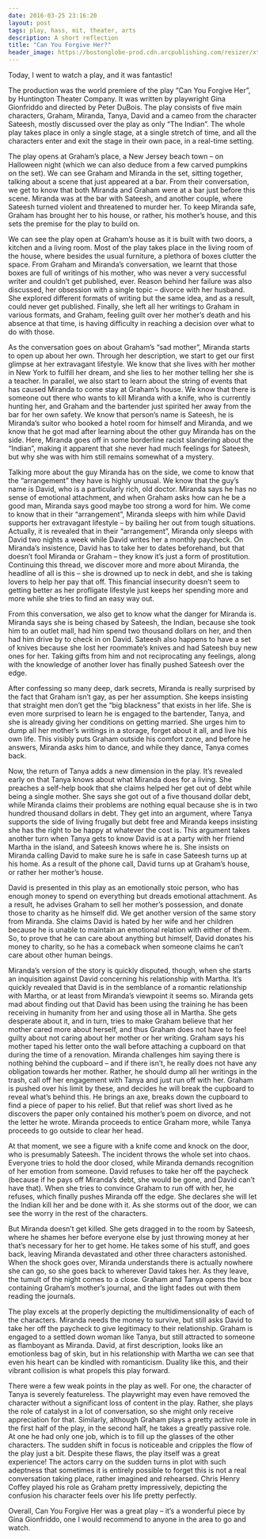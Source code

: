 ```yaml
---
date: 2016-03-25 23:16:20
layout: post
tags: play, hass, mit, theater, arts
description: A short reflection 
title: "Can You Forgive Her?"
header_image: https://bostonglobe-prod.cdn.arcpublishing.com/resizer/xtmpGqbNZVnmLnT8AjLn6gyex1w=/1440x0/arc-anglerfish-arc2-prod-bostonglobe.s3.amazonaws.com/public/OBIAPIHWTMI6LAKZ4BU54ZQPCI.jpg
---
```


Today, I went to watch a play, and it was fantastic!

The production was the world premiere of the play “Can You Forgive Her”, by Huntington Theater Company. It was written by playwright Gina Gionfriddo and directed by Peter DuBois.<!--break-->
The play consists of five main characters, Graham, Miranda, Tanya, David and a cameo from the character Sateesh, mostly discussed over the play as only “The Indian”. The whole play takes place in only a single stage, at a single stretch of time, and all the characters enter and exit the stage in their own pace, in a real-time setting.

The play opens at Graham’s place, a New Jersey beach town – on Halloween night (which we can also deduce from a few carved pumpkins on the set). We can see Graham and Miranda in the set, sitting together, talking about a scene that just appeared at a bar. From their conversation, we get to know that both Miranda and Graham were at a bar just before this scene. Miranda was at the bar with Sateesh, and another couple, where Sateesh turned violent and threatened to murder her. To keep Miranda safe, Graham has brought her to his house, or rather, his mother’s house, and this sets the premise for the play to build on.

We can see the play open at Graham’s house as it is built with two doors, a kitchen and a living room. Most of the play takes place in the living room of the house, where besides the usual furniture, a plethora of boxes clutter the space. From Graham and Miranda’s conversation, we learnt that those boxes are full of writings of his mother, who was never a very successful writer and couldn’t get published, ever. Reason behind her failure was also discussed, her obsession with a single topic – divorce with her husband. She explored different formats of writing but the same idea, and as a result, could never get published. Finally, she left all her writings to Graham in various formats, and Graham, feeling guilt over her mother’s death and his absence at that time, is having difficulty in reaching a decision over what to do with those.

As the conversation goes on about Graham’s “sad mother”, Miranda starts to open up about her own. Through her description, we start to get our first glimpse at her extravagant lifestyle. We know that she lives with her mother in New York to fulfill her dream, and she lies to her mother telling her she is a teacher. In parallel, we also start to learn about the string of events that has caused Miranda to come stay at Graham’s house. We know that there is someone out there who wants to kill Miranda with a knife, who is currently hunting her, and Graham and the bartender just spirited her away from the bar for her own safety. We know that person’s name is Sateesh, he is Miranda’s suitor who booked a hotel room for himself and Miranda, and we know that he got mad after learning about the other guy Miranda has on the side. Here, Miranda goes off in some borderline racist slandering about the “Indian”, making it apparent that she never had much feelings for Sateesh, but why she was with him still remains somewhat of a mystery.

Talking more about the guy Miranda has on the side, we come to know that the “arrangement” they have is highly unusual. We know that the guy’s name is David, who is a particularly rich, old doctor. Miranda says he has no sense of emotional attachment, and when Graham asks how can he be a good man, Miranda says good maybe too strong a word for him. We come to know that in their “arrangement”, Miranda sleeps with him while David supports her extravagant lifestyle – by bailing her out from tough situations. Actually, it is revealed that in their “arrangement”, Miranda only sleeps with David two nights a week while David writes her a monthly paycheck. On Miranda’s insistence, David has to take her to dates beforehand, but that doesn’t fool Miranda or Graham – they know it’s just a form of prostitution. Continuing this thread, we discover more and more about Miranda, the headline of all is this – she is drowned up to neck in debt, and she is taking lovers to help her pay that off. This financial insecurity doesn’t seem to getting better as her profligate lifestyle just keeps her spending more and more while she tries to find an easy way out.

From this conversation, we also get to know what the danger for Miranda is. Miranda says she is being chased by Sateesh, the Indian, because she took him to an outlet mall, had him spend two thousand dollars on her, and then had him drive by to check in on David. Sateesh also happens to have a set of knives because she lost her roommate’s knives and had Sateesh buy new ones for her. Taking gifts from him and not reciprocating any feelings, along with the knowledge of another lover has finally pushed Sateesh over the edge.

After confessing so many deep, dark secrets, Miranda is really surprised by the fact that Graham isn’t gay, as per her assumption. She keeps insisting that straight men don’t get the “big blackness” that exists in her life. She is even more surprised to learn he is engaged to the bartender, Tanya, and she is already giving her conditions on getting married. She urges him to dump all her mother’s writings in a storage, forget about it all, and live his own life. This visibly puts Graham outside his comfort zone, and before he answers, Miranda asks him to dance, and while they dance, Tanya comes back.

Now, the return of Tanya adds a new dimension in the play. It’s revealed early on that Tanya knows about what Miranda does for a living. She preaches a self-help book that she claims helped her get out of debt while being a single mother. She says she got out of a five thousand dollar debt, while Miranda claims their problems are nothing equal because she is in two hundred thousand dollars in debt. They get into an argument, where Tanya supports the side of living frugally but debt free and Miranda keeps insisting she has the right to be happy at whatever the cost is. This argument takes another turn when Tanya gets to know David is at a party with her friend Martha in the island, and Sateesh knows where he is. She insists on Miranda calling David to make sure he is safe in case Sateesh turns up at his home. As a result of the phone call, David turns up at Graham’s house, or rather her mother’s house.

David is presented in this play as an emotionally stoic person, who has enough money to spend on everything but dreads emotional attachment. As a result, he advises Graham to sell her mother’s possession, and donate those to charity as he himself did. We get another version of the same story from Miranda. She claims David is hated by her wife and her children because he is unable to maintain an emotional relation with either of them. So, to prove that he can care about anything but himself, David donates his money to charity, so he has a comeback when someone claims he can’t care about other human beings.

Miranda’s version of the story is quickly disputed, though, when she starts an inquisition against David concerning his relationship with Martha. It’s quickly revealed that David is in the semblance of a romantic relationship with Martha, or at least from Miranda’s viewpoint it seems so. Miranda gets mad about finding out that David has been using the training he has been receiving in humanity from her and using those all in Martha. She gets desperate about it, and in turn, tries to make Graham believe that her mother cared more about herself, and thus Graham does not have to feel guilty about not caring about her mother or her writing. Graham says his mother taped his letter onto the wall before attaching a cupboard on that during the time of a renovation. Miranda challenges him saying there is nothing behind the cupboard – and if there isn’t, he really does not have any obligation towards her mother. Rather, he should dump all her writings in the trash, call off her engagement with Tanya and just run off with her. Graham is pushed over his limit by these, and decides he will break the cupboard to reveal what’s behind this. He brings an axe, breaks down the cupboard to find a piece of paper to his relief. But that relief was short lived as he discovers the paper only contained his mother’s poem on divorce, and not the letter he wrote. Miranda proceeds to entice Graham more, while Tanya proceeds to go outside to clear her head.

At that moment, we see a figure with a knife come and knock on the door, who is presumably Sateesh. The incident throws the whole set into chaos. Everyone tries to hold the door closed, while Miranda demands recognition of her emotion from someone. David refuses to take her off the paycheck (because if he pays off Miranda’s debt, she would be gone, and David can’t have that). When she tries to convince Graham to run off with her, he refuses, which finally pushes Miranda off the edge. She declares she will let the Indian kill her and be done with it. As she storms out of the door, we can see the worry in the rest of the characters.

But Miranda doesn’t get killed. She gets dragged in to the room by Sateesh, where he shames her before everyone else by just throwing money at her that’s necessary for her to get home. He takes some of his stuff, and goes back, leaving Miranda devastated and other three characters astonished. When the shock goes over, Miranda understands there is actually nowhere she can go, so she goes back to wherever David takes her. As they leave, the tumult of the night comes to a close. Graham and Tanya opens the box containing Graham’s mother’s journal, and the light fades out with them reading the journals.

The play excels at the properly depicting the multidimensionality of each of the characters. Miranda needs the money to survive, but still asks David to take her off the paycheck to give legitimacy to their relationship. Graham is engaged to a settled down woman like Tanya, but still attracted to someone as flamboyant as Miranda. David, at first description, looks like an emotionless bag of skin, but in his relationship with Martha we can see that even his heart can be kindled with romanticism. Duality like this, and their vibrant collision is what propels this play forward.

There were a few weak points in the play as well. For one, the character of Tanya is severely featureless. The playwright may even have removed the character without a significant loss of content in the play. Rather, she plays the role of catalyst in a lot of conversation, so she might only receive appreciation for that. Similarly, although Graham plays a pretty active role in the first half of the play, in the second half, he takes a greatly passive role. At one he had only one job, which is to fill up the glasses of the other characters. The sudden shift in focus is noticeable and cripples the flow of the play just a bit.
Despite these flaws, the play itself was a great experience! The actors carry on the sudden turns in plot with such adeptness that sometimes it is entirely possible to forget this is not a real conversation taking place, rather imagined and rehearsed. Chris Henry Coffey played his role as Graham pretty impressively, depicting the confusion his character feels over his life pretty perfectly.

Overall, Can You Forgive Her was a great play – it’s a wonderful piece by Gina Gionfriddo, one I would recommend to anyone in the area to go and watch. 
